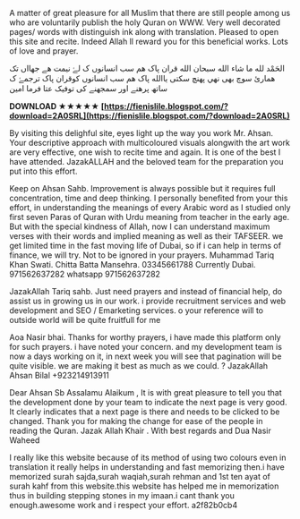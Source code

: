 A matter of great pleasure for all Muslim that there are still people among us who are voluntarily publish the holy Quran on WWW. Very well decorated pages/ words with distinguish ink along with translation. Pleased to open this site and recite. Indeed Allah ll reward you for this beneficial works. Lots of love and prayer.
 
الحَمْد لله ما شاء الله سبحان الله
 قران پاک ھم سب انسانوں ک لۓ نیمت ھے جھااں تک ھمارئ سوچ بھی نھي پھنچ سکتی
 ياالله پاک ھم سب انسانوں کوقران پاک ترجمۓ ک ساتھ پرھنے اور سمجھنے کی توفیک عتا فرما امين
 
**DOWNLOAD ★★★★★ [https://fienislile.blogspot.com/?download=2A0SRL](https://fienislile.blogspot.com/?download=2A0SRL)**


 
By visiting this delighful site, eyes light up the way you work Mr. Ahsan. Your descriptive approach with multicoloured visuals alongwith the art work are very effective, one wish to recite time and again. It is one of the best I have attended. JazakALLAH and the beloved team for the preparation you put into this effort.
 
Keep on Ahsan Sahb. Improvement is always possible but it requires full concentration, time and deep thinking. I personally benefited from your this effort, in understanding the meanings of every Arabic word as I studied only first seven Paras of Quran with Urdu meaning from teacher in the early age. But with the special kindness of Allah, now I can understand maximum verses with their words and implied meaning as well as their TAFSEER. we get limited time in the fast moving life of Dubai, so if i can help in terms of finance, we will try.
Not to be ignored in your prayers.
Muhammad Tariq Khan Swati.
Chitta Batta Mansehra.
03345661788
Currently Dubai. 971562637282 whatsapp 971562637282
 
JazakAllah Tariq sahb.
Just need prayers and instead of financial help, do assist us in growing us in our work.
i provide recruitment services and web development and SEO / Emarketing services. o your reference will to outside world will be quite fruitfull for me
 
Aoa Nasir bhai. Thanks for worthy prayers, i have made this platform only for such prayers. i have noted your concern. and my development team is now a days working on it, in next week you will see that pagination will be quite visible. we are making it best as much as we could. ?
JazakAllah
Ahsan Bilal
+923214913911
 
Dear Ahsan Sb
Assalamu Alaikum , It is with great pleasure to tell you that the development done by your team to indicate the next page is very good. It clearly indicates that a next page is there and needs to be clicked to be changed. Thank you for making the change for ease of the people in reading the Quran. Jazak Allah Khair .
With best regards and Dua
Nasir Waheed
 
I really like this website because of its method of using two colours even in translation it really helps in understanding and fast memorizing then.i have memorized surah sajda,surah waqiah,surah rehman and 1st ten ayat of surah kahf from this website.this website has helped me in memorization thus in building stepping stones in my imaan.i cant thank you enough.awesome work and i respect your effort.
 a2f82b0cb4
 
